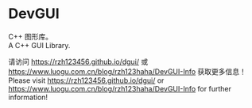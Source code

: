 # DevGUI

C++ 图形库。  
A C++ GUI Library.  

请访问 <https://rzh123456.github.io/dgui/> 或 <https://www.luogu.com.cn/blog/rzh123haha/DevGUI-Info> 获取更多信息！  
Please visit <https://rzh123456.github.io/dgui/> or <https://www.luogu.com.cn/blog/rzh123haha/DevGUI-Info> for further information!  
